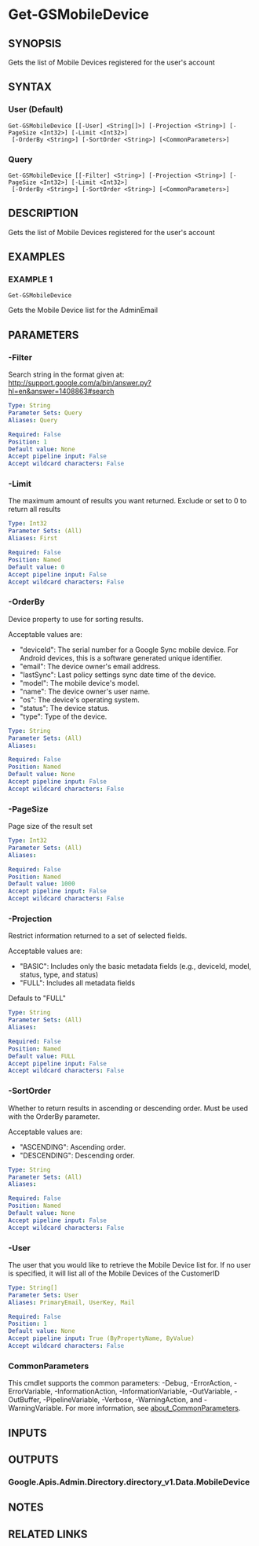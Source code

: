 # Get-GSMobileDevice

## SYNOPSIS
Gets the list of Mobile Devices registered for the user's account

## SYNTAX

### User (Default)
```
Get-GSMobileDevice [[-User] <String[]>] [-Projection <String>] [-PageSize <Int32>] [-Limit <Int32>]
 [-OrderBy <String>] [-SortOrder <String>] [<CommonParameters>]
```

### Query
```
Get-GSMobileDevice [[-Filter] <String>] [-Projection <String>] [-PageSize <Int32>] [-Limit <Int32>]
 [-OrderBy <String>] [-SortOrder <String>] [<CommonParameters>]
```

## DESCRIPTION
Gets the list of Mobile Devices registered for the user's account

## EXAMPLES

### EXAMPLE 1
```
Get-GSMobileDevice
```

Gets the Mobile Device list for the AdminEmail

## PARAMETERS

### -Filter
Search string in the format given at: http://support.google.com/a/bin/answer.py?hl=en&answer=1408863#search

```yaml
Type: String
Parameter Sets: Query
Aliases: Query

Required: False
Position: 1
Default value: None
Accept pipeline input: False
Accept wildcard characters: False
```

### -Limit
The maximum amount of results you want returned.
Exclude or set to 0 to return all results

```yaml
Type: Int32
Parameter Sets: (All)
Aliases: First

Required: False
Position: Named
Default value: 0
Accept pipeline input: False
Accept wildcard characters: False
```

### -OrderBy
Device property to use for sorting results.

Acceptable values are:
* "deviceId": The serial number for a Google Sync mobile device.
For Android devices, this is a software generated unique identifier.
* "email": The device owner's email address.
* "lastSync": Last policy settings sync date time of the device.
* "model": The mobile device's model.
* "name": The device owner's user name.
* "os": The device's operating system.
* "status": The device status.
* "type": Type of the device.

```yaml
Type: String
Parameter Sets: (All)
Aliases:

Required: False
Position: Named
Default value: None
Accept pipeline input: False
Accept wildcard characters: False
```

### -PageSize
Page size of the result set

```yaml
Type: Int32
Parameter Sets: (All)
Aliases:

Required: False
Position: Named
Default value: 1000
Accept pipeline input: False
Accept wildcard characters: False
```

### -Projection
Restrict information returned to a set of selected fields.

Acceptable values are:
* "BASIC": Includes only the basic metadata fields (e.g., deviceId, model, status, type, and status)
* "FULL": Includes all metadata fields

Defauls to "FULL"

```yaml
Type: String
Parameter Sets: (All)
Aliases:

Required: False
Position: Named
Default value: FULL
Accept pipeline input: False
Accept wildcard characters: False
```

### -SortOrder
Whether to return results in ascending or descending order.
Must be used with the OrderBy parameter.

Acceptable values are:
* "ASCENDING": Ascending order.
* "DESCENDING": Descending order.

```yaml
Type: String
Parameter Sets: (All)
Aliases:

Required: False
Position: Named
Default value: None
Accept pipeline input: False
Accept wildcard characters: False
```

### -User
The user that you would like to retrieve the Mobile Device list for.
If no user is specified, it will list all of the Mobile Devices of the CustomerID

```yaml
Type: String[]
Parameter Sets: User
Aliases: PrimaryEmail, UserKey, Mail

Required: False
Position: 1
Default value: None
Accept pipeline input: True (ByPropertyName, ByValue)
Accept wildcard characters: False
```

### CommonParameters
This cmdlet supports the common parameters: -Debug, -ErrorAction, -ErrorVariable, -InformationAction, -InformationVariable, -OutVariable, -OutBuffer, -PipelineVariable, -Verbose, -WarningAction, and -WarningVariable. For more information, see [about_CommonParameters](http://go.microsoft.com/fwlink/?LinkID=113216).

## INPUTS

## OUTPUTS

### Google.Apis.Admin.Directory.directory_v1.Data.MobileDevice
## NOTES

## RELATED LINKS
